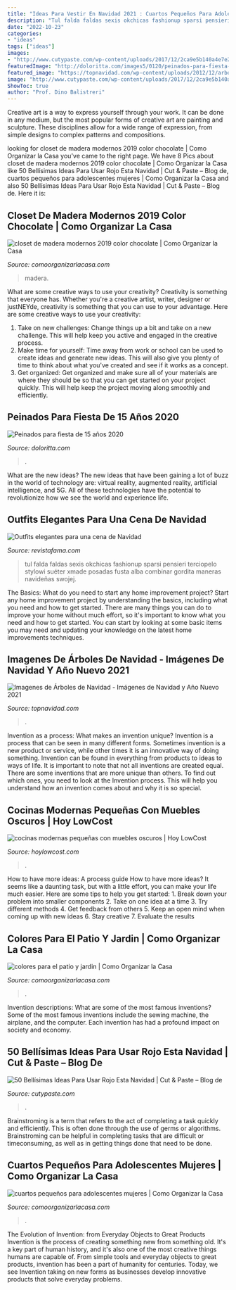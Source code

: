 ```yaml
---
title: "Ideas Para Vestir En Navidad 2021 : Cuartos Pequeños Para Adolescentes Mujeres"
description: "Tul falda faldas sexis okchicas fashionup sparsi pensieri terciopelo stylowi suéter xmade posadas fusta alba combinar gordita maneras navideñas swojej"
date: "2022-10-23"
categories:
- "ideas"
tags: ["ideas"]
images:
- "http://www.cutypaste.com/wp-content/uploads/2017/12/2ca9e5b140a4e7e2d8f69c962b26bae5.jpg"
featuredImage: "http://doloritta.com/images5/0120/peinados-para-fiesta-de-15-anos-2020/peinados-para-fiesta-de-15-anos-2020-77_6.jpg"
featured_image: "https://topnavidad.com/wp-content/uploads/2012/12/arboles-navideños.jpg"
image: "http://www.cutypaste.com/wp-content/uploads/2017/12/2ca9e5b140a4e7e2d8f69c962b26bae5.jpg"
ShowToc: true
author: "Prof. Dino Balistreri"
---
```



Creative art is a way to express yourself through your work. It can be done in any medium, but the most popular forms of creative art are painting and sculpture. These disciplines allow for a wide range of expression, from simple designs to complex patterns and compositions.

	

		
looking for closet de madera modernos 2019 color chocolate | Como Organizar la Casa you've came to the right page. We have 8 Pics about closet de madera modernos 2019 color chocolate | Como Organizar la Casa like 50 Bellísimas Ideas Para Usar Rojo Esta Navidad | Cut &amp; Paste – Blog de, cuartos pequeños para adolescentes mujeres | Como Organizar la Casa and also 50 Bellísimas Ideas Para Usar Rojo Esta Navidad | Cut &amp; Paste – Blog de. Here it is:
		
    
## Closet De Madera Modernos 2019 Color Chocolate | Como Organizar La Casa

<img loading=lazy src="https://comoorganizarlacasa.com/wp-content/uploads/2019/09/closet-de-madera-modernos-2019-color-chocolate.jpg" onerror="this.onerror=null;this.src='https://tse3.mm.bing.net/th?id=OIP.Crdx2cDQp53xQioeub328AHaLf&amp;pid=15.1';" alt="closet de madera modernos 2019 color chocolate | Como Organizar la Casa">

_Source: comoorganizarlacasa.com_

>madera. 

	

What are some creative ways to use your creativity?
Creativity is something that everyone has. Whether you're a creative artist, writer, designer or justNEYde, creativity is something that you can use to your advantage. Here are some creative ways to use your creativity: 
1. Take on new challenges: Change things up a bit and take on a new challenge. This will help keep you active and engaged in the creative process. 
2. Make time for yourself: Time away from work or school can be used to create ideas and generate new ideas. This will also give you plenty of time to think about what you've created and see if it works as a concept. 
3. Get organized: Get organized and make sure all of your materials are where they should be so that you can get started on your project quickly. This will help keep the project moving along smoothly and efficiently. 

    
## Peinados Para Fiesta De 15 Años 2020

<img loading=lazy src="http://doloritta.com/images5/0120/peinados-para-fiesta-de-15-anos-2020/peinados-para-fiesta-de-15-anos-2020-77_6.jpg" onerror="this.onerror=null;this.src='https://tse1.mm.bing.net/th?id=OIP.8ud88-jPOAS3biECu0aUrwAAAA&amp;pid=15.1';" alt="Peinados para fiesta de 15 años 2020">

_Source: doloritta.com_

>. 

	

What are the new ideas?
The new ideas that have been gaining a lot of buzz in the world of technology are: virtual reality, augmented reality, artificial intelligence, and 5G. All of these technologies have the potential to revolutionize how we see the world and experience life.

    
## Outfits Elegantes Para Una Cena De Navidad

<img loading=lazy src="https://cdn.revistafama.com/uploads/media/2019/11/05/faldas-de-tul-y-sueter.jpg" onerror="this.onerror=null;this.src='https://tse3.mm.bing.net/th?id=OIP.TAt3m80OHWMPN2hLOX_LqQHaLG&amp;pid=15.1';" alt="Outfits elegantes para una cena de Navidad">

_Source: revistafama.com_

>tul falda faldas sexis okchicas fashionup sparsi pensieri terciopelo stylowi suéter xmade posadas fusta alba combinar gordita maneras navideñas swojej. 

	

The Basics: What do you need to start any home improvement project?
Start any home improvement project by understanding the basics, including what you need and how to get started. There are many things you can do to improve your home without much effort, so it's important to know what you need and how to get started. You can start by looking at some basic items you may need and updating your knowledge on the latest home improvements techniques.

    
## Imagenes De Árboles De Navidad - Imágenes De Navidad Y Año Nuevo 2021

<img loading=lazy src="https://topnavidad.com/wp-content/uploads/2012/12/arboles-navideños.jpg" onerror="this.onerror=null;this.src='https://tse3.mm.bing.net/th?id=OIP.H9fIrew7bO4c-SPCPRs-HwHaJ4&amp;pid=15.1';" alt="Imagenes de Árboles de Navidad - Imágenes de Navidad y Año Nuevo 2021">

_Source: topnavidad.com_

>. 

	

Invention as a process: What makes an invention unique?
Invention is a process that can be seen in many different forms. Sometimes invention is a new product or service, while other times it is an innovative way of doing something. Invention can be found in everything from products to ideas to ways of life.
It is important to note that not all inventions are created equal. There are some inventions that are more unique than others. To find out which ones, you need to look at the Invention process. This will help you understand how an invention comes about and why it is so special.

    
## Cocinas Modernas Pequeñas Con Muebles Oscuros | Hoy LowCost

<img loading=lazy src="https://hoylowcost.com/wp-content/uploads/2015/06/cocinas-modernas-pequeñas-con-muebles-oscuros1.jpg" onerror="this.onerror=null;this.src='https://tse4.mm.bing.net/th?id=OIP.FdQ-HNSnuO63axyWaO6CVgHaFe&amp;pid=15.1';" alt="cocinas modernas pequeñas con muebles oscuros | Hoy LowCost">

_Source: hoylowcost.com_

>. 

	

How to have more ideas: A process guide
How to have more ideas? It seems like a daunting task, but with a little effort, you can make your life much easier. Here are some tips to help you get started: 1. Break down your problem into smaller components 2. Take on one idea at a time 3. Try different methods 4. Get feedback from others 5. Keep an open mind when coming up with new ideas 6. Stay creative 7. Evaluate the results 
    
## Colores Para El Patio Y Jardin | Como Organizar La Casa

<img loading=lazy src="https://comoorganizarlacasa.com/wp-content/uploads/2018/11/colores-para-el-patio-y-jardin-3.jpg" onerror="this.onerror=null;this.src='https://tse4.mm.bing.net/th?id=OIP.NDyFpERLaBI9UCEGY1NpigDAEs&amp;pid=15.1';" alt="colores para el patio y jardin | Como Organizar la Casa">

_Source: comoorganizarlacasa.com_

>. 

	

Invention descriptions: What are some of the most famous inventions?
Some of the most famous inventions include the sewing machine, the airplane, and the computer. Each invention has had a profound impact on society and economy.

    
## 50 Bellísimas Ideas Para Usar Rojo Esta Navidad | Cut &amp; Paste – Blog De

<img loading=lazy src="http://www.cutypaste.com/wp-content/uploads/2017/12/2ca9e5b140a4e7e2d8f69c962b26bae5.jpg" onerror="this.onerror=null;this.src='https://tse3.mm.bing.net/th?id=OIP.ULtX6Pg6qgQOVjEj7ytqoQHaHa&amp;pid=15.1';" alt="50 Bellísimas Ideas Para Usar Rojo Esta Navidad | Cut &amp; Paste – Blog de">

_Source: cutypaste.com_

>. 

	

Brainstroming is a term that refers to the act of completing a task quickly and efficiently. This is often done through the use of germs or algorithms. Brainstroming can be helpful in completing tasks that are difficult or timeconsuming, as well as in getting things done that need to be done.

    
## Cuartos Pequeños Para Adolescentes Mujeres | Como Organizar La Casa

<img loading=lazy src="https://comoorganizarlacasa.com/wp-content/uploads/2018/07/cuartos-pequenos-para-adolescentes-mujeres-768x1098.jpg" onerror="this.onerror=null;this.src='https://tse2.mm.bing.net/th?id=OIP.NdlLbexQ1QrqJVSuW76b7QHaKl&amp;pid=15.1';" alt="cuartos pequeños para adolescentes mujeres | Como Organizar la Casa">

_Source: comoorganizarlacasa.com_

>. 

	

The Evolution of Invention: from Everyday Objects to Great Products
Invention is the process of creating something new from something old. It's a key part of human history, and it's also one of the most creative things humans are capable of. From simple tools and everyday objects to great products, invention has been a part of humanity for centuries. Today, we see Invention taking on new forms as businesses develop innovative products that solve everyday problems.

